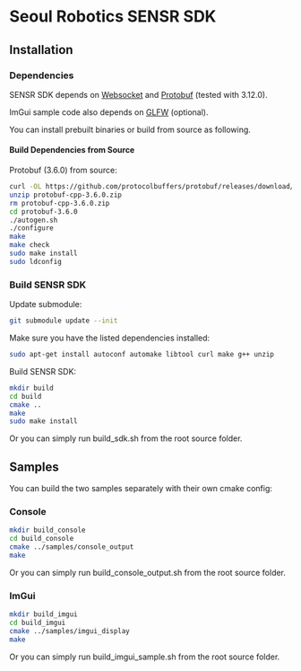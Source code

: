 # Seoul Robotics SENSR SDK

## Installation

### Dependencies

SENSR SDK depends on [Websocket](https://en.wikipedia.org/wiki/WebSocket) and [Protobuf](https://developers.google.com/protocol-buffers/) (tested with 3.12.0).

ImGui sample code also depends on [GLFW](https://www.glfw.org/) (optional).

You can install prebuilt binaries or build from source as following.

#### Build Dependencies from Source

Protobuf (3.6.0) from source:

```bash
curl -OL https://github.com/protocolbuffers/protobuf/releases/download/v3.6.0/protobuf-cpp-3.6.0.zip
unzip protobuf-cpp-3.6.0.zip
rm protobuf-cpp-3.6.0.zip
cd protobuf-3.6.0
./autogen.sh
./configure
make
make check
sudo make install
sudo ldconfig
```

### Build SENSR SDK

Update submodule:

```bash
git submodule update --init
```

Make sure you have the listed dependencies installed:

```bash
sudo apt-get install autoconf automake libtool curl make g++ unzip
```

Build SENSR SDK:

```bash
mkdir build
cd build
cmake ..
make
sudo make install
```

Or you can simply run build_sdk.sh from the root source folder.

## Samples

You can build the two samples separately with their own cmake config:

### Console

```bash
mkdir build_console
cd build_console
cmake ../samples/console_output
make
```

Or you can simply run build_console_output.sh from the root source folder.

### ImGui

```bash
mkdir build_imgui
cd build_imgui
cmake ../samples/imgui_display
make
```

Or you can simply run build_imgui_sample.sh from the root source folder.
